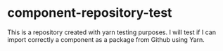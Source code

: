 # component-repository-test
This is a repository created with yarn testing purposes. I will test if I can import correctly a component as a package from Github using Yarn.
